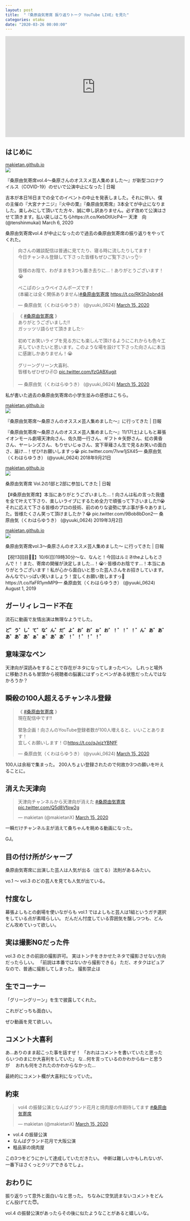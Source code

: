 ```yaml
---
layout: post
title:  "『桑原由気寄席 振り返りトーク YouTube LIVE』を見た"
categories: otaku
date: "2020-03-26 00:00:00"
---
```


<div class="google">
<iframe width="560" height="315" src="https://www.youtube.com/embed/zoJ_aVpubuk?start=180" frameborder="0" allow="accelerometer; autoplay; encrypted-media; gyroscope; picture-in-picture" allowfullscreen></iframe>
</div>

## はじめに


<div class="card">
  <a href="https://makietan.github.io/otaku/2020/03/15/report.html"></a>
  <div class="card__header">
    <a href="https://makietan.github.io/otaku/2020/03/15/report.html">makietan.github.io</a>
  </div>
  <div class="card__image">
    <img src="https://makietan.github.io/assets/images/icon_144.png">
  </div>
  <div class="card__title">
    <p>『桑原由気寄席vol.4～桑原さんのオススメ芸人集めました～』が新型コロナウイルス（COVID-19）のせいで公演中止になった | 日報</p>
  </div>
  <div class="card__description">
    <p>吉本が本日16日までの全てのイベントの中止を発表しました。それに伴い、僕の主催の『大宮ナナニジ』『火中の栗』『桑原由気寄席』3本全てが中止になりました。楽しみにして頂いてた方々、誠に申し訳ありません。必ず改めて公演はさせて頂きます。払い戻しはこちらhttps://t.co/KebDtIUcP4— 天津　向 (@tenshinmukai) March 6, 2020</p>
  </div>
</div>


桑原由気寄席vol.4 が中止になったので過去の桑原由気寄席の振り返りをやってくれた。

<blockquote class="twitter-tweet tw-align-center"><p lang="ja" dir="ltr">向さんの雑談配信は普通に見てたり、寝る時に流したりしてます！<br>今日チャンネル登録して下さった皆様もぜひご覧下さいっ👌✨<br><br>皆様のお陰で、わがままを3つも置き去りに…！ありがとうございます！😭<br><br>ぺこぱのシュウペイさんポーズです！<br>(本編とは全く関係ありません)<a href="https://twitter.com/hashtag/%E6%A1%91%E5%8E%9F%E7%94%B1%E6%B0%97%E5%AF%84%E5%B8%AD?src=hash&amp;ref_src=twsrc%5Etfw">#桑原由気寄席</a> <a href="https://t.co/RKSh2pbnd4">https://t.co/RKSh2pbnd4</a></p>&mdash; 桑原由気（くわはらゆうき） (@yuuki_0624) <a href="https://twitter.com/yuuki_0624/status/1239168876673294338?ref_src=twsrc%5Etfw">March 15, 2020</a></blockquote> <script async src="https://platform.twitter.com/widgets.js" charset="utf-8"></script>

<blockquote class="twitter-tweet tw-align-center"><p lang="ja" dir="ltr">《 <a href="https://twitter.com/hashtag/%E6%A1%91%E5%8E%9F%E7%94%B1%E6%B0%97%E5%AF%84%E5%B8%AD?src=hash&amp;ref_src=twsrc%5Etfw">#桑原由気寄席</a> 》<br>ありがとうございました‼️<br>ガッッツリ語らせて頂きました✨<br><br>初めてお笑いライブを見る方にも楽しんで頂けるようにこれからも色々工夫していきたいと思います。このような場を設けて下さった向さんに本当に感謝しかありません！😭<br><br>グリーングリーン大喜利、<br>皆様もぜひぜひ✌️😊 <a href="https://t.co/fzGABXugjt">pic.twitter.com/fzGABXugjt</a></p>&mdash; 桑原由気（くわはらゆうき） (@yuuki_0624) <a href="https://twitter.com/yuuki_0624/status/1239168331149504512?ref_src=twsrc%5Etfw">March 15, 2020</a></blockquote> <script async src="https://platform.twitter.com/widgets.js" charset="utf-8"></script>

私が書いた過去の桑原由気寄席の小学生並みの感想はこちら。


<div class="card">
  <a href="https://makietan.github.io/otaku/2018/11/29/report.html"></a>
  <div class="card__header">
    <a href="https://makietan.github.io/otaku/2018/11/29/report.html">makietan.github.io</a>
  </div>
  <div class="card__image">
    <img src="https://makietan.github.io/assets/images/icon_144.png">
  </div>
  <div class="card__title">
    <p>『桑原由気寄席～桑原さんのオススメ芸人集めました～』に行ってきた | 日報</p>
  </div>
  <div class="card__description">
    <p>『桑原由気寄席～桑原さんのオススメ芸人集めました～』11/17(土)よしもと幕張イオンモール劇場天津向さん、佐久間一行さん、ギフト☆矢野さん、虹の黄昏さん、ヤーレンズさん、もりせいじゅさん、宮下草薙さん生で見るお笑いの面白さ、届け…！ぜひ‼️お願いしますっ😭 pic.twitter.com/7Ivw1jSX45— 桑原由気（くわはらゆうき） (@yuuki_0624) 2018年9月21日</p>
  </div>
</div>



<div class="card">
  <a href="https://makietan.github.io/otaku/2019/03/08/report.html"></a>
  <div class="card__header">
    <a href="https://makietan.github.io/otaku/2019/03/08/report.html">makietan.github.io</a>
  </div>
  <div class="card__image">
    <img src="https://makietan.github.io/assets/thumbnail/2019-03-08-report/image.png">
  </div>
  <div class="card__title">
    <p>桑原由気寄席 Vol.2の1部と2部に参加してきた | 日報</p>
  </div>
  <div class="card__description">
    <p>【#桑原由気寄席】本当にありがとうございました…！向さんは私の言った我儘を全て叶えて下さり、楽しいライブにするため全力で頑張って下さいました‼️😭それに応えて下さる皆様のプロの技術、前のめりな姿勢に学ぶ事が多々ありました。皆様たくさん笑って頂けましたか？😂 pic.twitter.com/9Bob8bDon2— 桑原由気（くわはらゆうき） (@yuuki_0624) 2019年3月2日</p>
  </div>
</div>



<div class="card">
  <a href="https://makietan.github.io/otaku/2019/10/31/report.html"></a>
  <div class="card__header">
    <a href="https://makietan.github.io/otaku/2019/10/31/report.html">makietan.github.io</a>
  </div>
  <div class="card__image">
    <img src="https://makietan.github.io/assets/images/icon_144.png">
  </div>
  <div class="card__title">
    <p>桑原由気寄席vol.3～桑原さんのオススメ芸人集めました～ に行ってきた | 日報</p>
  </div>
  <div class="card__description">
    <p>【祝‼️3回目👏✨】10/6(日)19時30分～な、なんと！今回はルミネtheよしもとさんで！！また、寄席の開催が決定しました…！😭✨皆様のお陰です…！本当にありがとうございます！私が心から面白いと思った芸人さんをお招きしています。みんなでいっぱい笑いましょう！宜しくお願い致しますっ🙇 https://t.co/faFR1ymMP9— 桑原由気（くわはらゆうき） (@yuuki_0624) August 1, 2019</p>
  </div>
</div>


## ガーリィレコード不在

流石に動画で友情出演は無理なようでした。

**ど゛う゛し゛て゛な゛ん゛だ゛よ゛お゛お゛ぉ゛お゛！゛！゛！゛ん゛あ゛あ゛あ゛あ゛あ゛ぁ゛ぁ゛あ゛あ゛！゛！゛！゛！゛**

## 意味深なペン

天津向が深読みをすることで存在がネタになってしまったペン。
しれっと場外に移動されるも冒頭から視聴者の脳裏にはずっとペンがある状態だったんではなかろうか？

## 瞬殺の100人超えるチャンネル登録

<blockquote class="twitter-tweet tw-align-center"><p lang="ja" dir="ltr">《 <a href="https://twitter.com/hashtag/%E6%A1%91%E5%8E%9F%E7%94%B1%E6%B0%97%E5%AF%84%E5%B8%AD?src=hash&amp;ref_src=twsrc%5Etfw">#桑原由気寄席</a> 》<br>現在配信中です‼️<br><br>緊急企画！向さんのYouTube登録者数が100人増えると、いいことあります！<br>宜しくお願いします！😊<a href="https://t.co/qJxjzYBNfF">https://t.co/qJxjzYBNfF</a></p>&mdash; 桑原由気（くわはらゆうき） (@yuuki_0624) <a href="https://twitter.com/yuuki_0624/status/1239133115903127552?ref_src=twsrc%5Etfw">March 15, 2020</a></blockquote> <script async src="https://platform.twitter.com/widgets.js" charset="utf-8"></script>

100人は余裕で集まった。
200人ちょい登録されたので何故か3つの願いを叶えることに。

## 消えた天津向

<blockquote class="twitter-tweet tw-align-center"><p lang="ja" dir="ltr">天津向チャンネルから天津向が消えた <a href="https://twitter.com/hashtag/%E6%A1%91%E5%8E%9F%E7%94%B1%E6%B0%97%E5%AF%84%E5%B8%AD?src=hash&amp;ref_src=twsrc%5Etfw">#桑原由気寄席</a> <a href="https://t.co/Q5d8Vfpw2g">pic.twitter.com/Q5d8Vfpw2g</a></p>&mdash; makietan (@makietanX) <a href="https://twitter.com/makietanX/status/1239134381001695232?ref_src=twsrc%5Etfw">March 15, 2020</a></blockquote> <script async src="https://platform.twitter.com/widgets.js" charset="utf-8"></script>

一瞬だけチャンネル主が消えて桑ちゃんを眺める動画になった。

GJ。

## 目の付け所がシャープ

桑原由気寄席に出演した芸人は人気が出る（出てる）法則があるみたい。

vo.1 〜 vol.3 のどの芸人を見ても人気が出ている。

## 忖度なし

幕張よしもとの劇場を使いながらも vol.1 ではよしもと芸人は1組というガチ選択をしている点が素晴らしい。
だんだん忖度している雰囲気を醸しつつも、どんどん攻めていって欲しい。

## 実は撮影NGだった件

vol.3 のときの前説の撮影許可。
実はトンチをきかせたネタで撮影させない方向だったらしい。
「前説は本番ではないから撮影できる」
ただ、オタクはピュアなので、普通に撮影してしまった。
撮影禁止は

## 生でコーナー

「グリーングリーン」を生で披露してくれた。

これがどっちも面白い。

ぜひ動画を見て欲しい。

## コメント大喜利

あ…ありのまま起こった事を話すぜ！
「おれはコメントを書いていたと思ったらいつのまにか大喜利をしていた」
な…何を言っているのかわからねーと思うが　
おれも何をされたのかわからなかった… 

最終的にコメント欄が大喜利になっていた。

## 約束

<blockquote class="twitter-tweet tw-align-center"><p lang="ja" dir="ltr">vol4 の振替公演となんばグランド花月と焼肉屋の件期待してます <a href="https://twitter.com/hashtag/%E6%A1%91%E5%8E%9F%E7%94%B1%E6%B0%97%E5%AF%84%E5%B8%AD?src=hash&amp;ref_src=twsrc%5Etfw">#桑原由気寄席</a></p>&mdash; makietan (@makietanX) <a href="https://twitter.com/makietanX/status/1239148055644893184?ref_src=twsrc%5Etfw">March 15, 2020</a></blockquote> <script async src="https://platform.twitter.com/widgets.js" charset="utf-8"></script>

- vol.4 の振替公演
- なんばグランド花月で大阪公演
- 粗品家の焼肉屋

この3つをどうにかして達成していただきたい。
中断は難しいかもしれないが、一番下はさくっとクリアできるでしょ。

## おわりに

振り返りって意外と面白いなと思った。
ちなみに空気読まないコメントをどんどん投げてた😇。

vol.4 の振替公演があったらその後に似たようなことがあると嬉しいな。
